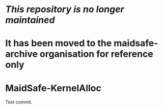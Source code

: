 # ***This repository is no longer maintained***
# It has been moved to the maidsafe-archive organisation for reference only
#
#
#
#

MaidSafe-KernelAlloc
====================
Test commit.
